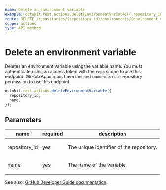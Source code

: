 ```yaml
---
name: Delete an environment variable
example: octokit.rest.actions.deleteEnvironmentVariable({ repository_id, name })
route: DELETE /repositories/{repository_id}/environments/{environment_name}/variables/{name}
scope: actions
type: API method
---
```


# Delete an environment variable

Deletes an environment variable using the variable name.
You must authenticate using an access token with the `repo` scope to use this endpoint.
GitHub Apps must have the `environment:write` repository permission to use this endpoint.

```js
octokit.rest.actions.deleteEnvironmentVariable({
  repository_id,
  name,
});
```

## Parameters

<table>
  <thead>
    <tr>
      <th>name</th>
      <th>required</th>
      <th>description</th>
    </tr>
  </thead>
  <tbody>
    <tr><td>repository_id</td><td>yes</td><td>

The unique identifier of the repository.

</td></tr>
<tr><td>name</td><td>yes</td><td>

The name of the variable.

</td></tr>
  </tbody>
</table>

See also: [GitHub Developer Guide documentation](https://docs.github.com/rest/actions/variables#delete-an-environment-variable).
